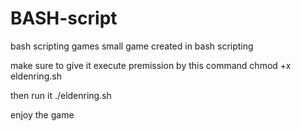 # BASH-script
bash scripting games 
small game created in bash scripting 

make sure to give it execute premission by this command 
chmod +x eldenring.sh 

then run it ./eldenring.sh 

enjoy the game 
